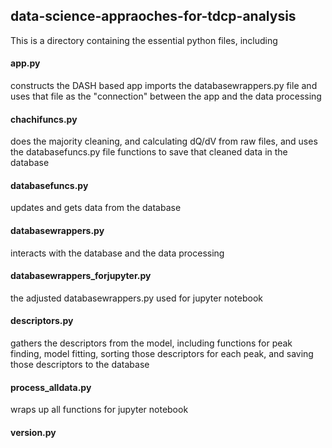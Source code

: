 ## data-science-appraoches-for-tdcp-analysis
This is a directory containing the essential python files, including

#### app.py 
constructs the DASH based app imports the databasewrappers.py file and uses that file as the "connection" between the app and the data processing 
#### chachifuncs.py 
does the majority cleaning, and calculating dQ/dV from raw files, and uses the databasefuncs.py file functions to save that cleaned data in the database
#### databasefuncs.py 
updates and gets data from the database
#### databasewrappers.py 
interacts with the database and the data processing
#### databasewrappers_forjupyter.py 
the adjusted  databasewrappers.py used for jupyter notebook
#### descriptors.py 
gathers the descriptors from the model, including functions for peak finding, model fitting, sorting those descriptors for each peak, and saving those descriptors to the database
#### process_alldata.py 
wraps up all functions for jupyter notebook
#### version.py

